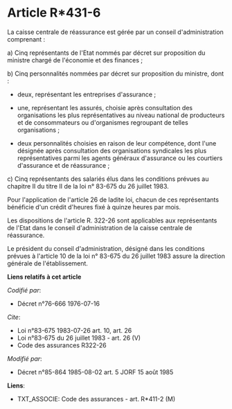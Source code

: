 # Article R*431-6

La caisse centrale de réassurance est gérée par un conseil d'administration comprenant :

a) Cinq représentants de l'Etat nommés par décret sur proposition du ministre chargé de l'économie et des finances ;

b) Cinq personnalités nommées par décret sur proposition du ministre, dont :

- deux, représentant les entreprises d'assurance ;

- une, représentant les assurés, choisie après consultation des organisations les plus représentatives au niveau national de
producteurs et de consommateurs ou d'organismes regroupant de telles organisations ;

- deux personnalités choisies en raison de leur compétence, dont l'une désignée après consultation des organisations
syndicales les plus représentatives parmi les agents généraux d'assurance ou les courtiers d'assurance et de réassurance ;

c) Cinq représentants des salariés élus dans les conditions prévues au chapitre II du titre II de la loi n° 83-675 du 26
juillet 1983.

Pour l'application de l'article 26 de ladite loi, chacun de ces représentants bénéficie d'un crédit d'heures fixé à quinze
heures par mois.

Les dispositions de l'article R. 322-26 sont applicables aux représentants de l'Etat dans le conseil d'administration de la
caisse centrale de réassurance.

Le président du conseil d'administration, désigné dans les conditions prévues à l'article 10 de la loi n° 83-675 du 26
juillet 1983 assure la direction générale de l'établissement.

**Liens relatifs à cet article**

_Codifié par_:

  - Décret n°76-666 1976-07-16

_Cite_:

  - Loi n°83-675 1983-07-26 art. 10, art. 26
  - Loi n°83-675 du 26 juillet 1983 - art. 26 (V)
  - Code des assurances R322-26

_Modifié par_:

  - Décret n°85-864 1985-08-02 art. 5 JORF 15 août 1985

**Liens**:

  - TXT_ASSOCIE: Code des assurances - art. R*411-2 (M)
